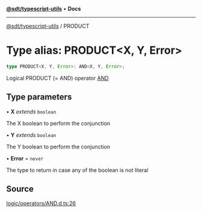 [**@sdt/typescript-utils**](../README.md) • **Docs**

***

[@sdt/typescript-utils](../globals.md) / PRODUCT

# Type alias: PRODUCT\<X, Y, Error\>

```ts
type PRODUCT<X, Y, Error>: AND<X, Y, Error>;
```

Logical PRODUCT (= AND) operator
[AND](AND.md)

## Type parameters

• **X** *extends* `boolean`

The X boolean to perform the conjunction

• **Y** *extends* `boolean`

The Y boolean to perform the conjunction

• **Error** = `never`

The type to return in case any of the boolean is not literal

## Source

[logic/operators/AND.d.ts:26](https://github.com/sylvaindethier/typescript-utils/blob/da053667786f5d5e5c1616510ec7f7cc66f058b4/types/logic/operators/AND.d.ts#L26)
